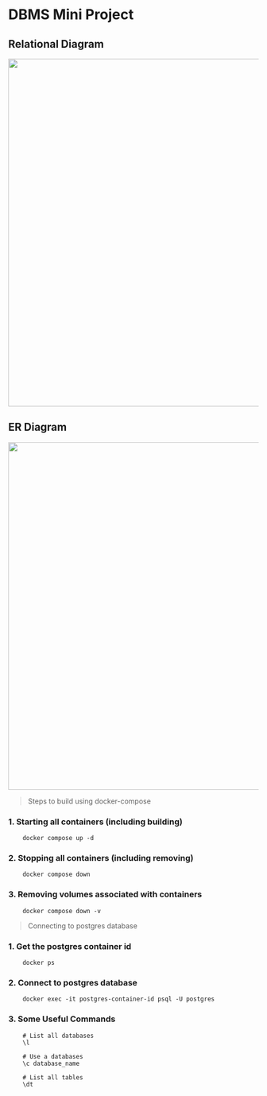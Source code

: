 # DBMS Mini Project

## Relational Diagram

<img src= "https://user-images.githubusercontent.com/63660267/199528051-cd86ec71-a02c-4b8f-9f69-05e5bee6d417.png" height=700></img>

## ER Diagram

<img src= "https://user-images.githubusercontent.com/63660267/199527388-f25a8ad7-0e5a-4bbc-9a04-60331d4fb31e.png" height=700></img>

> Steps to build using docker-compose

### 1. Starting all containers (including building)

```
    docker compose up -d
```

### 2. Stopping all containers (including removing)

```
    docker compose down
```

### 3. Removing volumes associated with containers

```
    docker compose down -v
```

> Connecting to postgres database

### 1. Get the postgres container id

```
    docker ps
```

### 2. Connect to postgres database

```
    docker exec -it postgres-container-id psql -U postgres
```

### 3. Some Useful Commands

```
    # List all databases
    \l

    # Use a databases
    \c database_name

    # List all tables
    \dt
```

